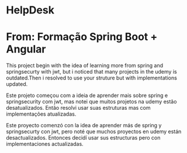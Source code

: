 # HelpDesk
# From: Formação Spring Boot + Angular


This project begin with the idea of learning more from spring and springsecurty with jwt, but i noticed that many projects in the udemy is outdated.Then i resolved to use your struture but with implementations updated. 

Este projeto começou com a ideia de aprender mais sobre spring e springsecurity com jwt, mas notei que muitos projetos na udemy estão desatualizados. Então resolvi usar suas estruturas mas com implementações atualizadas.

Este proyecto comenzó con la idea de aprender más de spring y springsecurty con jwt, pero noté que muchos proyectos en udemy están desactualizados. Entonces decidí usar sus estructuras pero con implementaciones actualizadas.
